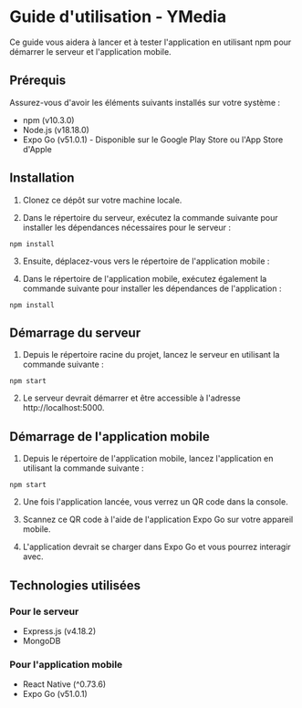 # Guide d'utilisation - YMedia

Ce guide vous aidera à lancer et à tester l'application en utilisant npm pour démarrer le serveur et l'application mobile.

## Prérequis

Assurez-vous d'avoir les éléments suivants installés sur votre système :

- npm (v10.3.0)
- Node.js (v18.18.0)
- Expo Go (v51.0.1) - Disponible sur le Google Play Store ou l'App Store d'Apple

## Installation

1. Clonez ce dépôt sur votre machine locale.

2. Dans le répertoire du serveur, exécutez la commande suivante pour installer les dépendances nécessaires pour le serveur :

```
npm install
```

3. Ensuite, déplacez-vous vers le répertoire de l'application mobile :

4. Dans le répertoire de l'application mobile, exécutez également la commande suivante pour installer les dépendances de l'application :

```
npm install
```

## Démarrage du serveur

1. Depuis le répertoire racine du projet, lancez le serveur en utilisant la commande suivante :

```
npm start
```

2. Le serveur devrait démarrer et être accessible à l'adresse http://localhost:5000.

## Démarrage de l'application mobile

1. Depuis le répertoire de l'application mobile, lancez l'application en utilisant la commande suivante :

```
npm start
```

2. Une fois l'application lancée, vous verrez un QR code dans la console.

3. Scannez ce QR code à l'aide de l'application Expo Go sur votre appareil mobile.

4. L'application devrait se charger dans Expo Go et vous pourrez interagir avec.

## Technologies utilisées

### Pour le serveur

- Express.js (v4.18.2)
- MongoDB

### Pour l'application mobile

- React Native (^0.73.6)
- Expo Go (v51.0.1)
